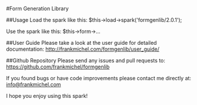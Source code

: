 #Form Generation Library

##Usage
Load the spark like this: $this->load->spark('formgenlib/2.0.1');

Use the spark like this: $this->form->...

##User Guide
Please take a look at the user guide for detailed documentation:
http://frankmichel.com/formgenlib/user_guide/

##Github Repository
Please send any issues and pull requests to:
https://github.com/frankmichel/formgenlib

If you found bugs or have code improvements please contact me directly at:
info@frankmichel.com

I hope you enjoy using this spark!